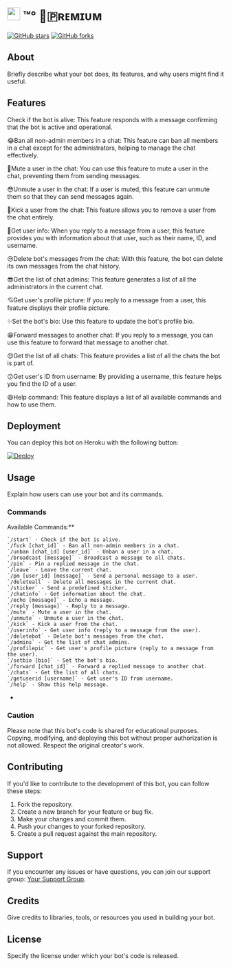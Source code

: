 # <img src="https://graph.org/file/b0825ba6490d2aa6a6afd.jpg" width="30"> ™°‌ 🫧🇵ʀᴇᴍɪᴜᴍ

[![GitHub stars](https://img.shields.io/github/stars/yourusername/yourbotrepo.svg?style=social)](https://github.com/PRADHAN474/BANALL-USERBOT)
[![GitHub forks](https://img.shields.io/github/forks/yourusername/yourbotrepo.svg?style=social)](https://github.com/PRADHAN474/BANALL-USERBOT/forks)

## About

Briefly describe what your bot does, its features, and why users might find it useful.

## Features

Check if the bot is alive: This feature responds with a message confirming that the bot is active and operational.

😂Ban all non-admin members in a chat: This feature can ban all members in a chat except for the administrators, helping to manage the chat effectively.

🌚Mute a user in the chat: You can use this feature to mute a user in the chat, preventing them from sending messages.

😳Unmute a user in the chat: If a user is muted, this feature can unmute them so that they can send messages again.

🤣Kick a user from the chat: This feature allows you to remove a user from the chat entirely.

🥳Get user info: When you reply to a message from a user, this feature provides you with information about that user, such as their name, ID, and username.

😒Delete bot's messages from the chat: With this feature, the bot can delete its own messages from the chat history.

😎Get the list of chat admins: This feature generates a list of all the administrators in the current chat.

💘Get user's profile picture: If you reply to a message from a user, this feature displays their profile picture.

✨Set the bot's bio: Use this feature to update the bot's profile bio.

😁Forward messages to another chat: If you reply to a message, you can use this feature to forward that message to another chat.

😍Get the list of all chats: This feature provides a list of all the chats the bot is part of.

😗Get user's ID from username: By providing a username, this feature helps you find the ID of a user.

😄Help command: This feature displays a list of all available commands and how to use them.

## Deployment

You can deploy this bot on Heroku with the following button:

[![Deploy](https://www.herokucdn.com/deploy/button.svg)](https://dashboard.heroku.com/new?template=https://github.com/PRADHAN474/BANALL-USERBOT)

## Usage

Explain how users can use your bot and its commands.

### Commands
Available Commands:**

    `/start` - Check if the bot is alive.
    `/fuck [chat_id]` - Ban all non-admin members in a chat.
    `/unban [chat_id] [user_id]` - Unban a user in a chat.
    `/broadcast [message]` - Broadcast a message to all chats.
    `/pin` - Pin a replied message in the chat.
    `/leave` - Leave the current chat.
    `/pm [user_id] [message]` - Send a personal message to a user.
    `/deleteall` - Delete all messages in the current chat.
    `/sticker` - Send a predefined sticker.
    `/chatinfo` - Get information about the chat.
    `/echo [message]` - Echo a message.
    `/reply [message]` - Reply to a message.
    `/mute` - Mute a user in the chat.
    `/unmute` - Unmute a user in the chat.
    `/kick` - Kick a user from the chat.
    `/userinfo` - Get user info (reply to a message from the user).
    `/deletebot` - Delete bot's messages from the chat.
    `/admins` - Get the list of chat admins.
    `/profilepic` - Get user's profile picture (reply to a message from the user).
    `/setbio [bio]` - Set the bot's bio.
    `/forward [chat_id]` - Forward a replied message to another chat.
    `/chats` - Get the list of all chats.
    `/getuserid [username]` - Get user's ID from username.
    `/help` - Show this help message.
- 

### Caution

Please note that this bot's code is shared for educational purposes. Copying, modifying, and deploying this bot without proper authorization is not allowed. Respect the original creator's work.

## Contributing

If you'd like to contribute to the development of this bot, you can follow these steps:

1. Fork the repository.
2. Create a new branch for your feature or bug fix.
3. Make your changes and commit them.
4. Push your changes to your forked repository.
5. Create a pull request against the main repository.

## Support

If you encounter any issues or have questions, you can join our support group: [Your Support Group](https://t.me/BWANDARLOK).

## Credits

Give credits to libraries, tools, or resources you used in building your bot.

## License

Specify the license under which your bot's code is released.
